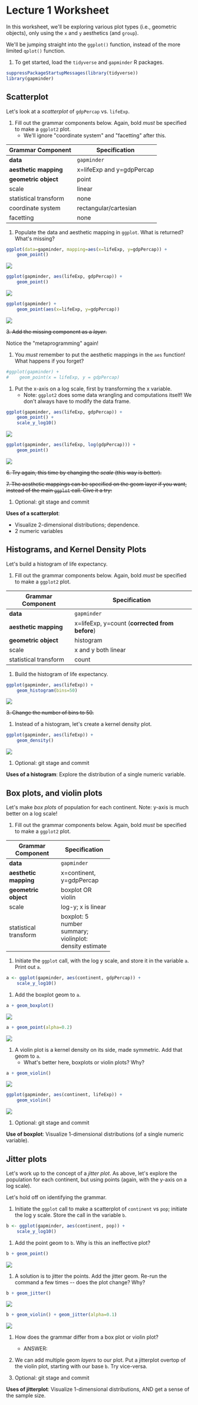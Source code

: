 Lecture 1 Worksheet
================

In this worksheet, we'll be exploring various plot types (i.e., geometric objects), only using the `x` and `y` aesthetics (and `group`).

We'll be jumping straight into the `ggplot()` function, instead of the more limited `qplot()` function.

1.  To get started, load the `tidyverse` and `gapminder` R packages.

``` r
suppressPackageStartupMessages(library(tidyverse))
library(gapminder)
```

Scatterplot
-----------

Let's look at a *scatterplot* of `gdpPercap` vs. `lifeExp`.

1.  Fill out the grammar components below. Again, bold *must* be specified to make a `ggplot2` plot.
    -   We'll ignore "coordinate system" and "facetting" after this.

| Grammar Component     | Specification             |
|-----------------------|---------------------------|
| **data**              | `gapminder`               |
| **aesthetic mapping** | x=lifeExp and y=gdpPercap |
| **geometric object**  | point                     |
| scale                 | linear                    |
| statistical transform | none                      |
| coordinate system     | rectangular/cartesian     |
| facetting             | none                      |

1.  Populate the data and aesthetic mapping in `ggplot`. What is returned? What's missing?

``` r
ggplot(data=gapminder, mapping=aes(x=lifeExp, y=gdpPercap)) +
    geom_point()
```

![](lec1-worksheet-complete_files/figure-markdown_github/unnamed-chunk-2-1.png)

``` r
ggplot(gapminder, aes(lifeExp, gdpPercap)) +
    geom_point()
```

![](lec1-worksheet-complete_files/figure-markdown_github/unnamed-chunk-2-2.png)

``` r
ggplot(gapminder) +
    geom_point(aes(x=lifeExp, y=gdpPercap))
```

![](lec1-worksheet-complete_files/figure-markdown_github/unnamed-chunk-2-3.png)

~~3. Add the missing component as a *layer*.~~

Notice the "metaprogramming" again!

1.  You *must* remember to put the aesthetic mappings in the `aes` function! What happens if you forget?

``` r
#ggplot(gapminder) +
#    geom_point(x = lifeExp, y = gdpPercap)
```

1.  Put the x-axis on a log scale, first by transforming the x variable.
    -   Note: `ggplot2` does some data wrangling and computations itself! We don't always have to modify the data frame.

``` r
ggplot(gapminder, aes(lifeExp, gdpPercap)) +
    geom_point() +
    scale_y_log10()
```

![](lec1-worksheet-complete_files/figure-markdown_github/unnamed-chunk-4-1.png)

``` r
ggplot(gapminder, aes(lifeExp, log(gdpPercap))) +
    geom_point()
```

![](lec1-worksheet-complete_files/figure-markdown_github/unnamed-chunk-4-2.png)

~~6. Try again, this time by changing the *scale* (this way is better).~~

~~7. The aesthetic mappings can be specified on the geom layer if you want, instead of the main `ggplot` call. Give it a try:~~

1.  Optional: git stage and commit

**Uses of a scatterplot**:

-   Visualize 2-dimensional distributions; dependence.
-   2 numeric variables

Histograms, and Kernel Density Plots
------------------------------------

Let's build a histogram of life expectancy.

1.  Fill out the grammar components below. Again, bold *must* be specified to make a `ggplot2` plot.

| Grammar Component     | Specification                                  |
|-----------------------|------------------------------------------------|
| **data**              | `gapminder`                                    |
| **aesthetic mapping** | x=lifeExp, y=count (**corrected from before**) |
| **geometric object**  | histogram                                      |
| scale                 | x and y both linear                            |
| statistical transform | count                                          |

1.  Build the histogram of life expectancy.

``` r
ggplot(gapminder, aes(lifeExp)) +
    geom_histogram(bins=50)
```

![](lec1-worksheet-complete_files/figure-markdown_github/unnamed-chunk-5-1.png)

~~3. Change the number of bins to 50.~~

1.  Instead of a histogram, let's create a kernel density plot.

``` r
ggplot(gapminder, aes(lifeExp)) +
    geom_density()
```

![](lec1-worksheet-complete_files/figure-markdown_github/unnamed-chunk-6-1.png)

1.  Optional: git stage and commit

**Uses of a histogram**: Explore the distribution of a single numeric variable.

Box plots, and violin plots
---------------------------

Let's make *box plots* of population for each continent. Note: y-axis is much better on a log scale!

1.  Fill out the grammar components below. Again, bold *must* be specified to make a `ggplot2` plot.

<table style="width:56%;">
<colgroup>
<col width="33%" />
<col width="22%" />
</colgroup>
<thead>
<tr class="header">
<th>Grammar Component</th>
<th>Specification</th>
</tr>
</thead>
<tbody>
<tr class="odd">
<td><strong>data</strong></td>
<td><code>gapminder</code></td>
</tr>
<tr class="even">
<td><strong>aesthetic mapping</strong></td>
<td>x=continent, y=gdpPercap</td>
</tr>
<tr class="odd">
<td><strong>geometric object</strong></td>
<td>boxplot OR violin</td>
</tr>
<tr class="even">
<td>scale</td>
<td>log-y; x is linear</td>
</tr>
<tr class="odd">
<td>statistical transform</td>
<td>boxplot: 5 number summary; violinplot: density estimate</td>
</tr>
</tbody>
</table>

1.  Initiate the `ggplot` call, with the log y scale, and store it in the variable `a`. Print out `a`.

``` r
a <- ggplot(gapminder, aes(continent, gdpPercap)) +
    scale_y_log10()
```

1.  Add the boxplot geom to `a`.

``` r
a + geom_boxplot()
```

![](lec1-worksheet-complete_files/figure-markdown_github/unnamed-chunk-8-1.png)

``` r
a + geom_point(alpha=0.2)
```

![](lec1-worksheet-complete_files/figure-markdown_github/unnamed-chunk-8-2.png)

1.  A violin plot is a kernel density on its side, made symmetric. Add that geom to `a`.
    -   What's better here, boxplots or violin plots? Why?

``` r
a + geom_violin()
```

![](lec1-worksheet-complete_files/figure-markdown_github/unnamed-chunk-9-1.png)

``` r
ggplot(gapminder, aes(continent, lifeExp)) +
    geom_violin()
```

![](lec1-worksheet-complete_files/figure-markdown_github/unnamed-chunk-9-2.png)

1.  Optional: git stage and commit

**Use of boxplot**: Visualize 1-dimensional distributions (of a single numeric variable).

Jitter plots
------------

Let's work up to the concept of a *jitter plot*. As above, let's explore the population for each continent, but using points (again, with the y-axis on a log scale).

Let's hold off on identifying the grammar.

1.  Initiate the `ggplot` call to make a scatterplot of `continent` vs `pop`; initiate the log y scale. Store the call in the variable `b`.

``` r
b <- ggplot(gapminder, aes(continent, pop)) +
    scale_y_log10()
```

1.  Add the point geom to `b`. Why is this an ineffective plot?

``` r
b + geom_point()
```

![](lec1-worksheet-complete_files/figure-markdown_github/unnamed-chunk-11-1.png)

1.  A solution is to jitter the points. Add the jitter geom. Re-run the command a few times -- does the plot change? Why?

``` r
b + geom_jitter()
```

![](lec1-worksheet-complete_files/figure-markdown_github/unnamed-chunk-12-1.png)

``` r
b + geom_violin() + geom_jitter(alpha=0.1)
```

![](lec1-worksheet-complete_files/figure-markdown_github/unnamed-chunk-12-2.png)

1.  How does the grammar differ from a box plot or violin plot?
    -   ANSWER:
2.  We can add multiple geom *layers* to our plot. Put a jitterplot overtop of the violin plot, starting with our base `b`. Try vice-versa.

3.  Optional: git stage and commit

**Uses of jitterplot**: Visualize 1-dimensional distributions, AND get a sense of the sample size.
